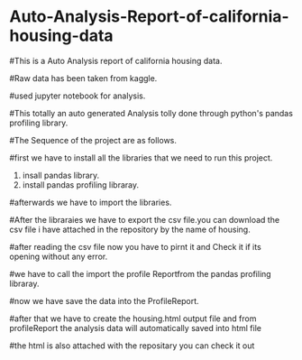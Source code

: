# Auto-Analysis-Report-of-california-housing-data
#This is a Auto Analysis report of california housing data.

#Raw data has been taken from kaggle.

#used jupyter notebook for analysis.

#This totally an auto generated Analysis tolly done through python's pandas profiling library.

#The Sequence of the project are as follows.

#first we have to install all the libraries that we need to run this project.
1) insall pandas library.
2) install pandas profiling libraray.



#afterwards we have to import the libraries.

#After the libraraies we have to export the csv file.you can download the csv file i have attached in the repository by the name of housing.

#after reading the csv file now you have to pirnt it and Check it if its opening without any error.

#we have to call the import the profile Reportfrom the pandas profiling libraray.

#now we have save the data into the ProfileReport.

#after that we have to create the housing.html output file and from profileReport the analysis data will automatically saved into html file

#the html is also attached with the repositary you can check it out




